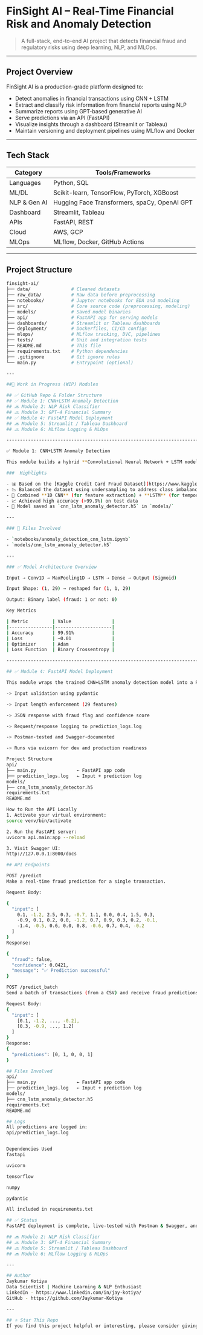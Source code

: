 # FinSight AI – Real-Time Financial Risk and Anomaly Detection

> A full-stack, end-to-end AI project that detects financial fraud and regulatory risks using deep learning, NLP, and MLOps.

---

##  Project Overview

FinSight AI is a production-grade platform designed to:
- Detect anomalies in financial transactions using CNN + LSTM
- Extract and classify risk information from financial reports using NLP
- Summarize reports using GPT-based generative AI
- Serve predictions via an API (FastAPI)
- Visualize insights through a dashboard (Streamlit or Tableau)
- Maintain versioning and deployment pipelines using MLflow and Docker

---

##  Tech Stack

| Category         | Tools/Frameworks                             |
|------------------|-----------------------------------------------|
| Languages        | Python, SQL                                   |
| ML/DL            | Scikit-learn, TensorFlow, PyTorch, XGBoost    |
| NLP & Gen AI     | Hugging Face Transformers, spaCy, OpenAI GPT  |
| Dashboard        | Streamlit, Tableau                            |
| APIs             | FastAPI, REST                                 |
| Cloud            | AWS, GCP                                      |
| MLOps            | MLflow, Docker, GitHub Actions                |

---

##  Project Structure

```bash
finsight-ai/
├── data/               # Cleaned datasets
├── raw_data/           # Raw data before preprocessing
├── notebooks/          # Jupyter notebooks for EDA and modeling
├── src/                # Core source code (preprocessing, modeling)
├── models/             # Saved model binaries
├── api/                # FastAPI app for serving models
├── dashboards/         # Streamlit or Tableau dashboards
├── deployment/         # Dockerfiles, CI/CD configs
├── mlops/              # MLflow tracking, DVC, pipelines
├── tests/              # Unit and integration tests
├── README.md           # This file
├── requirements.txt    # Python dependencies
├── .gitignore          # Git ignore rules
└── main.py             # Entrypoint (optional)

---

##🧪 Work in Progress (WIP) Modules

## ✅ GitHub Repo & Folder Structure
## ✅ Module 1: CNN+LSTM Anomaly Detection
## 🔜 Module 2: NLP Risk Classifier
## 🔜 Module 3: GPT-4 Financial Summary
## ✅ Module 4: FastAPI Model Deployment
## 🔜 Module 5: Streamlit / Tableau Dashboard
## 🔜 Module 6: MLflow Logging & MLOps

--------------------------------------------------------------------------

✅ Module 1: CNN+LSTM Anomaly Detection

This module builds a hybrid **Convolutional Neural Network + LSTM model** for detecting fraudulent transactions in highly imbalanced datasets.

###  Highlights

- 📊 Based on the [Kaggle Credit Card Fraud Dataset](https://www.kaggle.com/datasets/mlg-ulb/creditcardfraud)
- 📉 Balanced the dataset using undersampling to address class imbalance
- 🧠 Combined **1D CNN** (for feature extraction) + **LSTM** (for temporal/sequential learning)
- 📈 Achieved high accuracy (>99.9%) on test data
- 💾 Model saved as `cnn_lstm_anomaly_detector.h5` in `models/`

---

### 📁 Files Involved

- `notebooks/anomaly_detection_cnn_lstm.ipynb`
- `models/cnn_lstm_anomaly_detector.h5`

---

### ✅ Model Architecture Overview

Input → Conv1D → MaxPooling1D → LSTM → Dense → Output (Sigmoid)

Input Shape: (1, 29) → reshaped for (1, 1, 29)

Output: Binary label (fraud: 1 or not: 0)

Key Metrics

| Metric         | Value               |
|----------------|---------------------|
| Accuracy       | 99.91%              |
| Loss           | ~0.01               |
| Optimizer      | Adam                |
| Loss Function  | Binary Crossentropy |

--------------------------------------------------------------------------

## ✅ Module 4: FastAPI Model Deployment

This module wraps the trained CNN+LSTM anomaly detection model into a RESTful API using FastAPI. It supports fraud predictions via a /predict endpoint and includes:

-> Input validation using pydantic

-> Input length enforcement (29 features)

-> JSON response with fraud flag and confidence score

-> Request/response logging to prediction_logs.log

-> Postman-tested and Swagger-documented

-> Runs via uvicorn for dev and production readiness

Project Structure
api/
├── main.py               ← FastAPI app code
├── prediction_logs.log   ← Input + prediction log
models/
├── cnn_lstm_anomaly_detector.h5
requirements.txt
README.md

How to Run the API Locally
1. Activate your virtual environment:
source venv/bin/activate

2. Run the FastAPI server:
uvicorn api.main:app --reload

3. Visit Swagger UI:
http://127.0.0.1:8000/docs

## API Endpoints

POST /predict
Make a real-time fraud prediction for a single transaction.

Request Body:

{
  "input": [
    0.1, -1.2, 2.5, 0.3, -0.7, 1.1, 0.0, 0.4, 1.5, 0.3,
    -0.9, 0.1, 0.2, 0.0, -1.2, 0.7, 0.9, 0.3, 0.2, -0.1,
    -1.4, -0.5, 0.6, 0.0, 0.8, -0.6, 0.7, 0.4, -0.2
  ]
}
Response:

{
  "fraud": false,
  "confidence": 0.0421,
  "message": "✅ Prediction successful"
}

POST /predict_batch
Send a batch of transactions (from a CSV) and receive fraud predictions.

Request Body:
{
  "input": [
    [0.1, -1.2, ..., -0.2],
    [0.3, -0.9, ..., 1.2]
  ]
}
Response:
{
  "predictions": [0, 1, 0, 0, 1]
}

## Files Involved
api/
├── main.py               ← FastAPI app code
├── prediction_logs.log   ← Input + prediction log
models/
├── cnn_lstm_anomaly_detector.h5
requirements.txt
README.md

## Logs
All predictions are logged in:
api/prediction_logs.log


Dependencies Used
fastapi

uvicorn

tensorflow

numpy

pydantic

All included in requirements.txt

## ✅ Status
FastAPI deployment is complete, live-tested with Postman & Swagger, and ready for production.

## 🔜 Module 2: NLP Risk Classifier
## 🔜 Module 3: GPT-4 Financial Summary
## 🔜 Module 5: Streamlit / Tableau Dashboard
## 🔜 Module 6: MLflow Logging & MLOps

---

## Author
Jaykumar Kotiya
Data Scientist | Machine Learning & NLP Enthusiast
LinkedIn - https://www.linkedin.com/in/jay-kotiya/
GitHub - https://github.com/Jaykumar-Kotiya

---

## ⭐ Star This Repo
If you find this project helpful or interesting, please consider giving it a ⭐ on GitHub! It helps others discover it.

